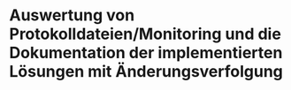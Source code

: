 # Auswertung von Protokolldateien/Monitoring und die Dokumentation der implementierten Lösungen mit Änderungsverfolgung

